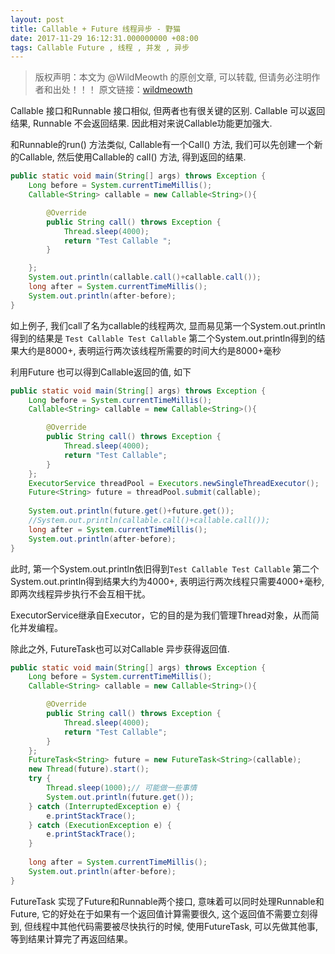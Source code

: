 ```yaml
---
layout: post
title: Callable + Future 线程异步 - 野猫
date: 2017-11-29 16:12:31.000000000 +08:00
tags: Callable Future , 线程 , 并发 , 异步
---
```


>版权声明：本文为 @WildMeowth
的原创文章, 可以转载, 但请务必注明作者和出处！！！
原文链接：[wildmeowth](http://wildmeowth.github.io/2017/08/callable-future/)



Callable 接口和Runnable 接口相似, 但两者也有很关键的区别. Callable 可以返回结果, Runnable 不会返回结果. 因此相对来说Callable功能更加强大.

和Runnable的run() 方法类似, Callable有一个Call() 方法, 我们可以先创建一个新的Callable, 然后使用Callable的 call() 方法, 得到返回的结果. 

```java
public static void main(String[] args) throws Exception {
    Long before = System.currentTimeMillis();
    Callable<String> callable = new Callable<String>(){

        @Override
        public String call() throws Exception {
            Thread.sleep(4000);
            return "Test Callable ";
        }

    };
    System.out.println(callable.call()+callable.call());
    long after = System.currentTimeMillis();
    System.out.println(after-before);
}
```

如上例子, 我们call了名为callable的线程两次, 显而易见第一个System.out.println得到的结果是
`Test Callable Test Callable`
第二个System.out.println得到的结果大约是8000+, 表明运行两次该线程所需要的时间大约是8000+毫秒

利用Future 也可以得到Callable返回的值, 如下
```java
public static void main(String[] args) throws Exception {
    Long before = System.currentTimeMillis();
    Callable<String> callable = new Callable<String>(){

        @Override
        public String call() throws Exception {
            Thread.sleep(4000);
            return "Test Callable";
        }
    };
    ExecutorService threadPool = Executors.newSingleThreadExecutor();
    Future<String> future = threadPool.submit(callable);
    
    System.out.println(future.get()+future.get());
    //System.out.println(callable.call()+callable.call());
    long after = System.currentTimeMillis();
    System.out.println(after-before);
}
```
此时, 第一个System.out.println依旧得到`Test Callable Test Callable`
第二个System.out.println得到结果大约为4000+, 表明运行两次线程只需要4000+毫秒, 即两次线程异步执行不会互相干扰。

ExecutorService继承自Executor，它的目的是为我们管理Thread对象，从而简化并发编程。

除此之外, FutureTask也可以对Callable 异步获得返回值.
```java
public static void main(String[] args) throws Exception {
    Long before = System.currentTimeMillis();
    Callable<String> callable = new Callable<String>(){

        @Override
        public String call() throws Exception {
            Thread.sleep(4000);
            return "Test Callable";
        }
    };
    FutureTask<String> future = new FutureTask<String>(callable);
    new Thread(future).start();
    try {
        Thread.sleep(1000);// 可能做一些事情
        System.out.println(future.get());
    } catch (InterruptedException e) {
        e.printStackTrace();
    } catch (ExecutionException e) {
        e.printStackTrace();
    }
    
    long after = System.currentTimeMillis();
    System.out.println(after-before);
}
```
FutureTask 实现了Future和Runnable两个接口, 意味着可以同时处理Runnable和Future, 它的好处在于如果有一个返回值计算需要很久, 这个返回值不需要立刻得到, 但线程中其他代码需要被尽快执行的时候, 使用FutureTask, 可以先做其他事, 等到结果计算完了再返回结果。

